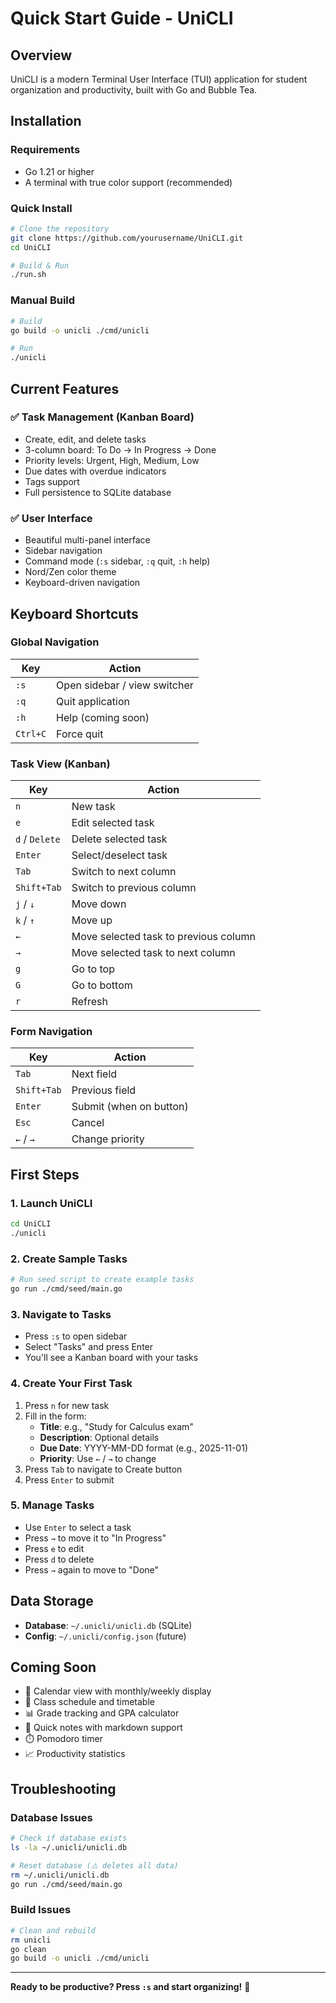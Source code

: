 # Quick Start Guide - UniCLI

## Overview

UniCLI is a modern Terminal User Interface (TUI) application for student organization and productivity, built with Go and Bubble Tea.

## Installation

### Requirements
- Go 1.21 or higher
- A terminal with true color support (recommended)

### Quick Install
```bash
# Clone the repository
git clone https://github.com/yourusername/UniCLI.git
cd UniCLI

# Build & Run
./run.sh
```

### Manual Build
```bash
# Build
go build -o unicli ./cmd/unicli

# Run
./unicli
```

## Current Features

### ✅ Task Management (Kanban Board)
- Create, edit, and delete tasks
- 3-column board: To Do → In Progress → Done
- Priority levels: Urgent, High, Medium, Low
- Due dates with overdue indicators
- Tags support
- Full persistence to SQLite database

### ✅ User Interface
- Beautiful multi-panel interface
- Sidebar navigation
- Command mode (`:s` sidebar, `:q` quit, `:h` help)
- Nord/Zen color theme
- Keyboard-driven navigation

## Keyboard Shortcuts

### Global Navigation
| Key | Action |
|-----|--------|
| `:s` | Open sidebar / view switcher |
| `:q` | Quit application |
| `:h` | Help (coming soon) |
| `Ctrl+C` | Force quit |

### Task View (Kanban)
| Key | Action |
|-----|--------|
| `n` | New task |
| `e` | Edit selected task |
| `d` / `Delete` | Delete selected task |
| `Enter` | Select/deselect task |
| `Tab` | Switch to next column |
| `Shift+Tab` | Switch to previous column |
| `j` / `↓` | Move down |
| `k` / `↑` | Move up |
| `←` | Move selected task to previous column |
| `→` | Move selected task to next column |
| `g` | Go to top |
| `G` | Go to bottom |
| `r` | Refresh |

### Form Navigation
| Key | Action |
|-----|--------|
| `Tab` | Next field |
| `Shift+Tab` | Previous field |
| `Enter` | Submit (when on button) |
| `Esc` | Cancel |
| `←` / `→` | Change priority |

## First Steps

### 1. Launch UniCLI
```bash
cd UniCLI
./unicli
```

### 2. Create Sample Tasks
```bash
# Run seed script to create example tasks
go run ./cmd/seed/main.go
```

### 3. Navigate to Tasks
- Press `:s` to open sidebar
- Select "Tasks" and press Enter
- You'll see a Kanban board with your tasks

### 4. Create Your First Task
1. Press `n` for new task
2. Fill in the form:
   - **Title**: e.g., "Study for Calculus exam"
   - **Description**: Optional details
   - **Due Date**: YYYY-MM-DD format (e.g., 2025-11-01)
   - **Priority**: Use `←` / `→` to change
3. Press `Tab` to navigate to Create button
4. Press `Enter` to submit

### 5. Manage Tasks
- Use `Enter` to select a task
- Press `→` to move it to "In Progress"
- Press `e` to edit
- Press `d` to delete
- Press `→` again to move to "Done"

## Data Storage

- **Database**: `~/.unicli/unicli.db` (SQLite)
- **Config**: `~/.unicli/config.json` (future)

## Coming Soon

- 📅 Calendar view with monthly/weekly display
- 🎒 Class schedule and timetable
- 📊 Grade tracking and GPA calculator
- 📝 Quick notes with markdown support
- ⏱️ Pomodoro timer
- 📈 Productivity statistics

## Troubleshooting

### Database Issues
```bash
# Check if database exists
ls -la ~/.unicli/unicli.db

# Reset database (⚠️ deletes all data)
rm ~/.unicli/unicli.db
go run ./cmd/seed/main.go
```

### Build Issues
```bash
# Clean and rebuild
rm unicli
go clean
go build -o unicli ./cmd/unicli
```

---

**Ready to be productive? Press `:s` and start organizing!** 🚀
